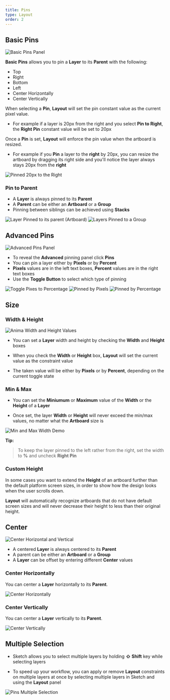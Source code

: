 ```yaml
---
title: Pins
type: Layout
order: 2
---
```


## Basic Pins 

![Basic Pins Panel](http://f.cl.ly/items/232f3M270g2z0y3R1I0r/Pins%20UI.png)

**Basic Pins** allows you to pin a **Layer** to its **Parent** with the following:

* Top
* Right
* Bottom
* Left
* Center Horizontally
* Center Vertically

When selecting a **Pin**, **Layout** will set the pin constant value as the current pixel value.  

 - For example if a layer is 20px from the right and you select **Pin to Right**, the **Right Pin** constant value will be set to 20px

Once a **Pin** is set, **Layout** will enforce the pin value when the artboard is resized.  

 - For example if you **Pin** a layer to the **right** by 20px, you can
   resize the artboard by dragging its right side and you'll notice the layer always stays 20px from the **right**

![Pinned 20px to the Right](http://f.cl.ly/items/2J2a0A2V3A3r3w2Y0L3m/%5Bf22dcf422dbed623926f1d9cc72ca669%5D_Pinned%20to%20the%20right.gif)

### Pin to Parent

* A **Layer** is always pinned to its **Parent**
* A **Parent** can be either an **Artboard** or a **Group**
* Pinning between siblings can be achieved using **Stacks**

![Layer Pinned to its parent (Artboard)](http://f.cl.ly/items/0z1U1W3d3R3j1Y273W1d/Pinned%20to%20an%20artboard.png)
![Layers Pinned to a Group](http://f.cl.ly/items/1A2c282L3K3j0K2o1U3S/Pinned%20to%20a%20group.png)
## Advanced Pins

![Advanced Pins Panel](http://f.cl.ly/items/3o0r0k3w1c1D1a0p3109/v3%20%E2%80%93%20Layout%20Pins%20Expanded%201x.png)

* To reveal the **Advanced** pinning panel click **Pins**
* You can pin a layer either by **Pixels** or by **Percent**
* **Pixels** values are in the left text boxes, **Percent** values are in the right text boxes
* Use the **Toggle Button** to select which type of pinning

![Toggle Pixes to Percentage](https://d1wuojemv4s7aw.cloudfront.net/items/0C0s1y0X243n1n0Z0k0A/%5B8586513de555cd8923eadc03aad9c4d3%5D_Pins+Pixels+to+Percentage.gif)
![Pinned by Pixels](http://f.cl.ly/items/190i1A1r2R0f3G3O0Z02/Group%202.png)
![Pinned by Percentage](http://f.cl.ly/items/2i3H0G0v0k241e1I1I2J/Group%203.png)
## Size

### Width & Height

![Anima Width and Height Values](http://f.cl.ly/items/1C281S0X2i2B0s0Z0E0Y/v3%20%E2%80%93%20Layout%20W%20H.png)

 - You can set a **Layer** width and height by checking the **Width** and **Height** boxes
   
 - When you check the **Width** or **Height** box, **Layout** will set the
   current value as the constraint value
   
 - The taken value will be either by **Pixels** or by **Percent**, depending on
   the current toggle state

### Min & Max 

 - You can set the **Miniumum** or **Maximum** value of the **Width** 
   or the **Height** of a **Layer**
   
 - Once set, the layer **Width** or **Height** will never exceed the
   min/max values, no matter what the **Artboard** size is

![Min and Max Width Demo](http://f.cl.ly/items/2q3u1P0p391b3j3O2b2O/Layout%20Max%20and%20Min%20Width.gif)

**Tip:** 

> To keep the layer pinned to the left rather from the right, set the width to **%** and uncheck **Right Pin**

### Custom Height

In some cases you want to extend the **Height** of an artboard further than the default platform screen sizes, in order to show how the design looks when the user scrolls down.

**Layout** will automatically recognize artboards that do not have default screen sizes and will never decrease their height to less than their original height.


## Center

![Center Horizontal and Vertical](http://f.cl.ly/items/2g0Z3c1B1k1e3H0Q2z2H/Pins%20Center.png)
- A centered **Layer** is always centered to its **Parent** 
- A parent can be either an **Artboard** or a **Group**
- A **Layer** can be offset by entering different **Center** values

### Center Horizontally

You can center a **Layer** horizontally to its **Parent**.

![Center Horizontally](http://f.cl.ly/items/2S3i0S0C171r0o2p0E1J/%5Bd15341c631e4122245f9310032d56467%5D_Layout%20pins%20center%20horizontal.gif)

### Center Vertically

You can center a **Layer** vertically to its **Parent**.

![Center Vertically](http://f.cl.ly/items/0e2I412h2H3K3S1B1a0Z/%5Bd84f31e8a6b16cdb549471290c173d0b%5D_Layout-pins-vertical.gif)
## Multiple Selection

 - Sketch allows you to select multiple layers by holding **⇧ Shift**
   key while selecting layers
   
 - To speed up your workflow, you can apply or remove **Layout**
   constraints on multiple layers at once by selecting multiple layers
   in Sketch and using the **Layout** panel

![Pins Multiple Selection](http://f.cl.ly/items/3S0e191X3I40042B2t0q/Pin%20Multiple%20Selection.gif)
